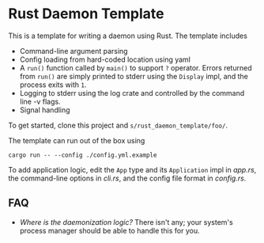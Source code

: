 Rust Daemon Template
====================

This is a template for writing a daemon using Rust. The template includes

* Command-line argument parsing
* Config loading from hard-coded location using yaml
* A `run()` function called by `main()` to support `?` operator. Errors returned
  from `run()` are simply printed to stderr using the `Display` impl, and the
  process exits with `1`.
* Logging to stderr using the log crate and controlled by the command line -v
  flags.
* Signal handling

To get started, clone this project and `s/rust_daemon_template/foo/`.

The template can run out of the box using

```
cargo run -- --config ./config.yml.example
```

To add application logic, edit the `App` type and its `Application` impl in
_app.rs_, the command-line options in _cli.rs_, and the config file format in
_config.rs_.

## FAQ

* _Where is the daemonization logic?_ There isn't any; your system's process
  manager should be able to handle this for you.
